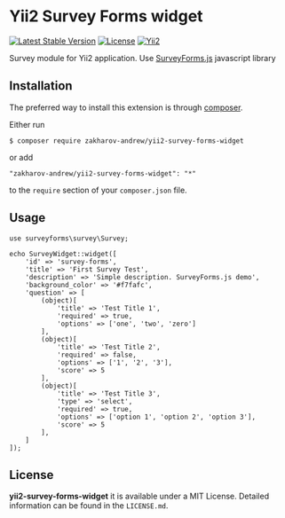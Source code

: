 # Yii2 Survey Forms widget

[![Latest Stable Version](https://poser.pugx.org/zakharov-andrew/yii2-survey-forms-widget/v/stable)](https://packagist.org/packages/zakharov-andrew/yii2-survey-forms-widget)
[![License](https://poser.pugx.org/zakharov-andrew/yii2-survey-forms-widget/license)](https://packagist.org/packages/zakharov-andrew/yii2-survey-forms-widget)
[![Yii2](https://img.shields.io/badge/Powered_by-Yii_Framework-green.svg?style=flat)](http://www.yiiframework.com/)

Survey module for Yii2 application. Use [SurveyForms.js](https://github.com/ZakharovAndrew/Survey-Forms) javascript library

## Installation

The preferred way to install this extension is through [composer](http://getcomposer.org/download/).

Either run

```
$ composer require zakharov-andrew/yii2-survey-forms-widget
```
or add

```
"zakharov-andrew/yii2-survey-forms-widget": "*"
```

to the ```require``` section of your ```composer.json``` file.

## Usage

```
use surveyforms\survey\Survey;

echo SurveyWidget::widget([
    'id' => 'survey-forms',
    'title' => 'First Survey Test',
    'description' => 'Simple description. SurveyForms.js demo',
    'background_color' => '#f7fafc',
    'question' => [
        (object)[
            'title' => 'Test Title 1',
            'required' => true,
            'options' => ['one', 'two', 'zero']
        ],
        (object)[
            'title' => 'Test Title 2',
            'required' => false,
            'options' => ['1', '2', '3'],
            'score' => 5
        ],
        (object)[
            'title' => 'Test Title 3',
            'type' => 'select',
            'required' => true,
            'options' => ['option 1', 'option 2', 'option 3'],
            'score' => 5
        ],
    ]
]);
```

## License

**yii2-survey-forms-widget** it is available under a MIT License. Detailed information can be found in the `LICENSE.md`.
